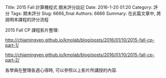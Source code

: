 Title: 2015 Fall 計算機程式 期末評分註記
Date: 2016-1-20 01:20
Category: 評分
Tags: 期末評分
Slug: 6666_final
Authors: 6666
Summary: 在此篇文章中, 將說明本課程的評分流程

2015 Fall CP 課程影片整理:

<http://chiamingyen.github.io/kmolab/blog/posts/2016/01/10/2015-fall-cp-part-1/>

<http://chiamingyen.github.io/kmolab/blog/posts/2016/01/10/2015-fall-cp-part-2/>

各學員在整理各週心得時, 可以參照以上影片所講授的內容.
